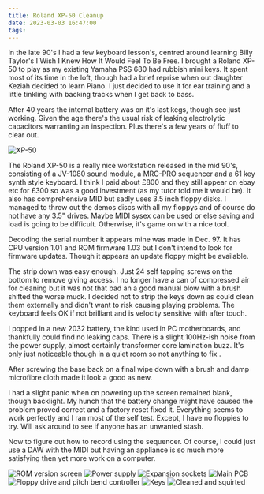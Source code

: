 ```yaml
---
title: Roland XP-50 Cleanup
date: 2023-03-03 16:47:00
tags:
---
```


In the late 90's I had a few keyboard lesson's, centred around learning Billy Taylor's I Wish I Knew How It Would Feel To Be Free. I brought a Roland XP-50 to play as my existing Yamaha PSS 680 had rubbish mini keys. It spent most of its time in the loft, though had a brief reprise when out daughter Keziah decided to learn Piano. I just decided to use it for ear training and a little tinkling with backing tracks when I get back to bass. 

After 40 years the internal battery was on it's last kegs, though see just working. Given the age there's the usual risk of leaking electrolytic capacitors warranting an inspection. Plus there's a few years of fluff to clear out. 

![XP-50](/images/XP-50/20230403_112125.jpg)

The Roland XP-50 is a really nice workstation released in the mid 90's, consisting of a JV-1080 sound module, a MRC-PRO sequencer and a 61 key synth style keyboard. I think I paid about £800 and they still appear on ebay etc for £300 so was a good investment (as my tutor told me it would be). It also has comprehensive MID but sadly uses 3.5 inch floppy disks. I managed to throw out the demos discs with all my floppys and of course do not have any 3.5" drives. Maybe MIDI sysex can be used or else saving and load is going to be difficult. Otherwise, it's game on with a nice tool.

Decoding the serial number it appears mine was made in Dec. 97. It has CPU version 1.01 and ROM firmware 1.03 but I don't intend to look for firmware updates. Though it appears an update floppy might be available. 

The strip down was easy enough. Just 24 self tapping screws on the bottom to remove giving access. I no longer have a can of compressed air for cleaning but it was not that bad an a good manual blow with a brush shifted the worse muck. I decided not to strip the keys down as could clean them externally and didn't want to risk causing playing problems. The keyboard feels OK if not brilliant and is velocity sensitive with after touch.

I popped in a new 2032 battery, the kind used in PC motherboards, and thankfully could find no leaking caps. There is a slight 100Hz-ish noise from the power supply, almost certainly transformer core lamination buzz. It's only just noticeable though in a quiet room so not anything to fix .

After screwing the base back on a final wipe down with a brush and damp microfibre cloth made it look a good as new.

I had a slight panic when on powering up the screen remained blank, though backlight. My hunch that the battery change might have caused the problem proved correct and a factory reset fixed it. Everything seems to work perfectly and I ran most of the self test. Except, I have no floppies to try. Will ask around to see if anyone has an unwanted stash.

Now to figure out how to record using the sequencer. Of course, I could just use a DAW with the MIDI but having an appliance is so much more satisfying then yet more work on a computer.

![ROM version screen](/images/XP-50/20230403_112227.jpg)
![Power supply](/images/XP-50/20230403_112915.jpg)
![Expansion sockets](/images/XP-50/20230403_112936.jpg)
![Main PCB](/images/XP-50/20230403_112945.jpg)
![Floppy drive and pitch bend controller](/images/XP-50/20230403_112949.jpg)
![Keys](/images/XP-50/20230403_113002.jpg)
![Cleaned and squirted](/images/XP-50/20230403_121754.jpg)
